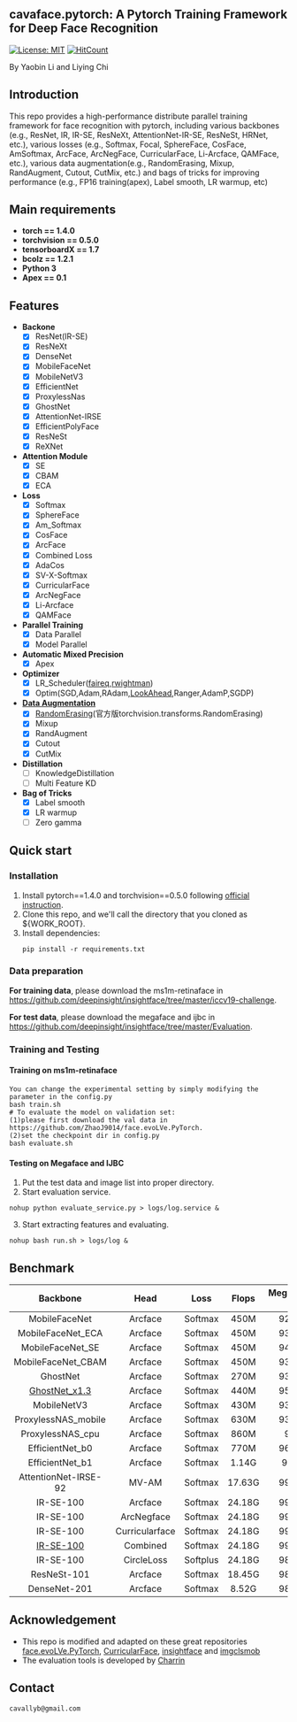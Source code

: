 ## cavaface.pytorch: A Pytorch Training Framework for Deep Face Recognition
[![License: MIT](https://img.shields.io/badge/License-MIT-yellow.svg)](LICENSE)
[![HitCount](http://hits.dwyl.com/cavalleria/cavafacepytorch.svg)](http://hits.dwyl.com/cavalleria/cavafacepytorch)

By Yaobin Li and Liying Chi

## Introduction
This repo provides a high-performance distribute parallel training framework for face recognition with pytorch, including various backbones (e.g., ResNet, IR, IR-SE, ResNeXt, AttentionNet-IR-SE, ResNeSt, HRNet, etc.), various losses (e.g., Softmax, Focal, SphereFace, CosFace, AmSoftmax, ArcFace, ArcNegFace, CurricularFace, Li-Arcface, QAMFace, etc.), various data augmentation(e.g., RandomErasing, Mixup, RandAugment, Cutout, CutMix, etc.) and bags of tricks for improving performance (e.g., FP16 training(apex), Label smooth, LR warmup, etc)
## Main requirements

  * **torch == 1.4.0**
  * **torchvision == 0.5.0**
  * **tensorboardX == 1.7**
  * **bcolz == 1.2.1**
  * **Python 3**
  * **Apex == 0.1**

## Features
  * **Backone**
    * [x] ResNet(IR-SE)
    * [x] ResNeXt
    * [x] DenseNet
    * [x] MobileFaceNet
    * [x] MobileNetV3
    * [x] EfficientNet
    * [x] ProxylessNas
    * [x] GhostNet
    * [x] AttentionNet-IRSE
    * [x] EfficientPolyFace
    * [x] ResNeSt
    * [x] ReXNet
  * **Attention Module**
    * [x] SE
    * [x] CBAM
    * [x] ECA
  * **Loss**
    * [x] Softmax
    * [x] SphereFace
    * [x] Am_Softmax
    * [x] CosFace
    * [x] ArcFace
    * [x] Combined Loss
    * [x] AdaCos
    * [x] SV-X-Softmax
    * [x] CurricularFace
    * [x] ArcNegFace
    * [x] Li-Arcface
    * [x] QAMFace
  * **Parallel Training**
    * [x] Data Parallel
    * [x] Model Parallel
  * **Automatic Mixed Precision**
    * [x] Apex
  * **Optimizer**
    * [x] LR_Scheduler([faireq](https://github.com/pytorch/fairseq/tree/master/fairseq/optim/lr_scheduler),[rwightman](https://github.com/rwightman/pytorch-image-models/tree/master/timm/scheduler))
    * [x] Optim(SGD,Adam,RAdam,[LookAhead](https://github.com/lonePatient/lookahead_pytorch),Ranger,AdamP,SGDP)
  * **[Data Augmentation](https://github.com/albumentations-team/albumentations)**
    * [x] [RandomErasing](https://github.com/zhunzhong07/Random-Erasing/blob/master/transforms.py)(官方版torchvision.transforms.RandomErasing)
    * [x] Mixup
    * [x] RandAugment
    * [x] Cutout
    * [x] CutMix
  * **Distillation**
    * [ ] KnowledgeDistillation
    * [ ] Multi Feature KD
  * **Bag of Tricks**
    * [x] Label smooth
    * [x] LR warmup
    * [ ] Zero gamma

## Quick start
### Installation
1. Install pytorch==1.4.0 and torchvision==0.5.0 following [official instruction](https://pytorch.org/).
2. Clone this repo, and we'll call the directory that you cloned as ${WORK_ROOT}.
3. Install dependencies:
   ```
   pip install -r requirements.txt
   ```

### Data preparation
**For training data**, please download the ms1m-retinaface in https://github.com/deepinsight/insightface/tree/master/iccv19-challenge.

**For test data**, please download the megaface and ijbc in https://github.com/deepinsight/insightface/tree/master/Evaluation.

### Training and Testing

#### Training on ms1m-retinaface
```
You can change the experimental setting by simply modifying the parameter in the config.py
bash train.sh
# To evaluate the model on validation set:
(1)please first download the val data in https://github.com/ZhaoJ9014/face.evoLVe.PyTorch.
(2)set the checkpoint dir in config.py
bash evaluate.sh
```
#### Testing on Megaface and IJBC
1. Put the test data and image list into proper directory.
2. Start evaluation service.
```
nohup python evaluate_service.py > logs/log.service &
```
3. Start extracting features and evaluating.
```
nohup bash run.sh > logs/log &
```

## Benchmark
| Backbone | Head | Loss | Flops | Megaface(Id/ver@1e-6) | IJBC(tar@far=1e-4) |
| :----: | :----: | :----: | :----: | :----: | :----: |
| MobileFaceNet | Arcface | Softmax | 450M | 92.8694/93.6329 | 92.80 |
| MobileFaceNet_ECA | Arcface | Softmax | 450M | 93.7624/95.2328 | 93.40 |
| MobileFaceNet_SE | Arcface | Softmax | 450M | 94.0951/94.4687 | 93.57 |
| MobileFaceNet_CBAM | Arcface | Softmax | 450M | 93.3068/94.3346 | 93.53 |
| GhostNet | Arcface | Softmax | 270M | 93.3914/94.3359 | 93.50 |
| [GhostNet_x1.3](https://drive.google.com/file/d/1KVgXIJo2Ym0Ffp3yK9FrIaiqjdAr2KFX/view?usp=sharing) | Arcface | Softmax | 440M | 95.3005/95.7757 | 94.27 |
| MobileNetV3 | Arcface | Softmax | 430M | 93.9805/95.7314 | 93.57 |
| ProxylessNAS_mobile | Arcface | Softmax | 630M | 93.2886/95.2094 | 93.74 |
| ProxylessNAS_cpu | Arcface | Softmax | 860M | 95.4242/95.79 | 94.22 |
| EfficientNet_b0 | Arcface | Softmax | 770M | 96.3589/97.1946 | 94.84 |
| EfficientNet_b1 | Arcface | Softmax | 1.14G | 97.095/97.4003 | 95.38 |
| AttentionNet-IRSE-92 | MV-AM | Softmax | 17.63G | 99.1356/99.3999 | 96.56 |
| IR-SE-100 | Arcface | Softmax | 24.18G | 99.0881/99.4259 | 96.69 |
| IR-SE-100 | ArcNegface | Softmax | 24.18G | 99.1304/98.7099 | 96.81 |
| IR-SE-100 | Curricularface | Softmax| 24.18G | 99.0497/98.6162 | 97.00 |
| [IR-SE-100](https://drive.google.com/file/d/1HdXgFmyMX4MGETTx6ACmx8AB-v79hrhp/view?usp=sharing) | Combined | Softmax| 24.18G | 99.0718/99.4493 | 96.83 |
| IR-SE-100 | CircleLoss | Softplus| 24.18G | 98.5732/98.4834 | 96.52 |
| ResNeSt-101 | Arcface | Softmax| 18.45G | 98.8746/98.5615 | 96.63 |
| DenseNet-201 | Arcface | Softmax| 8.52G | 98.3649/98.4294 | 96.03 |






## Acknowledgement

* This repo is modified and adapted on these great repositories [face.evoLVe.PyTorch](https://github.com/ZhaoJ9014/face.evoLVe.PyTorch), [CurricularFace](https://github.com/HuangYG123/CurricularFace), [insightface](https://github.com/deepinsight/insightface) and [imgclsmob](https://github.com/osmr/imgclsmob/)
* The evaluation tools is developed by [Charrin](https://github.com/Charrin)

## Contact

```
cavallyb@gmail.com
```


